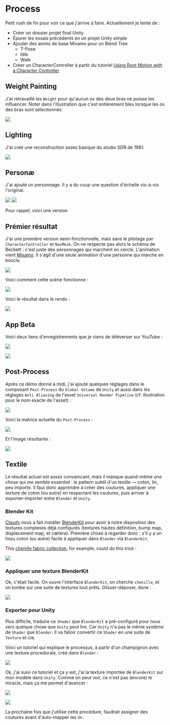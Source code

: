 # Process
Petit rush de fin pour voir ce que j'arrive à faire. Actuellement je tente de :

- Créer un dossier projet final Unity
- Épurer les essais précédents en un projet Unity simple
- Ajouter des anims de base Mixamo pour un Blend Tree
	- T-Pose
	- Idle
	- Walk
- Créer un CharacterController à partir du tutoriel [Using Root Motion with a Character Controller](https://www.youtube.com/watch?v=mNxEetKzc04&list=PLx7AKmQhxJFaBjiP5uxv7pJ_T2lMIZOBD&index=8)

## Weight Painting
J'ai retravaillé les `Weight` pour qu'aucun os des deux bras ne puisse les influencer. Noter dans l'illustration que c'est entièrement bleu lorsque les os des bras sont sélectionnés.

![](images/blender-weight-painting-no-arms.gif)

## Lighting
J'ai créé une reconstruction assez basique du studio SDR de 1981.

![](images/unity-sdr-quad-lighting.png)

## Personæ
J'ai ajouté un personnage. Il y a du coup une question d'échelle vis-à-vis l'original.

![](images/quad-persona-scale.png) ![](images/quad-I.gif)

Pour rappel, voici une version 

## Prémier résultat
J'ai une première version semi-fonctionnelle, mais sans le pilotage par `CharacterController` et `NavMesh`. On ne respecte pas alors le schéma de Beckett : c'est juste des personnages qui marchent en cercle. L'animation vient [Mixamo](http://mixamo.com). Il s'agit d'une seule animation d'une personne qui marche en boucle.

![](images/unity-quad-working-a.png)

Voici comment cette scène fonctionne :

![](images/quad-loop-scene-light-follow.gif)

Voici le résultat dans le rendu :

![](images/quad-loop-game-light-follow.gif)

## App Beta
Voici deux liens d'enregistrements que je viens de téléverser sur YouTube :

[![](images/quad-beta-2024-12-21-11-45-00.png)](https://youtu.be/slorKrDAcjQ)

[![](images/quad-beta-unity-scene-2024-12-21-11-45-00.png)](https://youtube.com/shorts/tqyv_G68iZc?feature=share)

## Post-Process
Après ce démo donné à midi, j'ai ajouté quelques réglages dans le composant `Post-Process` du `Global Volume` de `Unity` et aussi dans les réglages `Anti Aliasing` de l'asset `Universal Render Pipeline` (cf. illustration pour le nom exacte de l'asset) :

![](images/unity-urp-pc-asset-anti-aliasing-8x.png)

Voici la matrice actuelle du `Post-Process` :

![](images/unity-post-process-settings.png)

Et l'image résultante :

![](images/unity-post-process-result.png)

## Textile
Le résultat actuel est assez convaincant, mais il manque quand-même une chose qui me semble essentiel : le pattern subtil d'un textile — coton, lin, peu importe. Il faut donc apprendre à créer des coutures, appliquer une texture de coton (ou autre) en respectant les coutures, puis arriver à exporter-importer entre `Blender` et `Unity`.

### Blender Kit
[Claudy](https://www.hesge.ch/head/annuaire/claudy-iannone) nous a fait installer [BlenderKit](https://www.blenderkit.com) pour avoir à notre disposition des textures complexes déjà configurés (textures hautes définition, bump map, displacement map, et cætera). Première chose à regarder donc : s'il y a un tissu coton (ou autre) facile à appliquer dans `Blender` via `BlenderKit`.

This [chenille fabric collection](https://www.blenderkit.com/asset-gallery?query=category_subtree:chenille+order:-score), for example, could do this trick :

![](images/blenderkit-chenille-fabric.jpg)

### Appliquer une texture BlenderKit
Ok, c'était facile. On ouvre l'interface `BlenderKit`, on cherche `chenille`, et on tombe sur une suite de textures tout prêts. Glisser-déposer, done :

![](images/blender-blenderkit-chenille-material-list.png)

### Exporter pour Unity
Plus difficile, traduire ce `Shader` que `BlenderKit` a pré-configuré pour nous vers quelque chose que `Unity` peut lire. Car `Unity` n'a pas le même système de `Shader` que `Blender`. Il va falloir convertir ce `Shader` en une suite de `Texture` et cie.

Voici un tutoriel qui explique le processus, à partir d'un champignon avec une texture procedurale, créé dans `Blender` :

[![](images/youtube-blender-to-unity-textxures.jpg)](https://www.youtube.com/watch?v=yloupOUjMOA&t=151s)

Ok, j'ai suivi ce tutoriel et ça y est, j'ai la texture importée de `BlenderKit` sur mon modèle dans `Unity`. Comme on peut voir, ce n'est pas (encore) le miracle, mais ça me permet d'avancer :

![](images/unity-imported-texture-scene.png)

![](images/unity-imported-texture.png)

La prochaine fois que j'utilise cette procédure, faudrait assigner des coutures avant d'auto-mapper les `UV`.